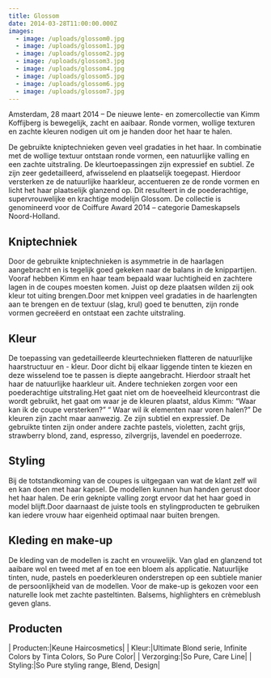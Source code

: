 ```yaml
---
title: Glossom
date: 2014-03-28T11:00:00.000Z
images:
  - image: /uploads/glossom0.jpg
  - image: /uploads/glossom1.jpg
  - image: /uploads/glossom2.jpg
  - image: /uploads/glossom3.jpg
  - image: /uploads/glossom4.jpg
  - image: /uploads/glossom5.jpg
  - image: /uploads/glossom6.jpg
  - image: /uploads/glossom7.jpg
---
```



Amsterdam, 28 maart 2014 – De nieuwe lente- en zomercollectie van Kimm Koffijberg is bewegelijk, zacht en aaibaar. Ronde vormen, wollige texturen en zachte kleuren nodigen uit om je handen door het haar te halen.

De gebruikte kniptechnieken geven veel gradaties in het haar. In combinatie met de wollige textuur ontstaan ronde vormen, een natuurlijke valling en een zachte uitstraling. De kleurtoepassingen zijn expressief en subtiel. Ze zijn zeer gedetailleerd, afwisselend en plaatselijk toegepast. Hierdoor versterken ze de natuurlijke haarkleur, accentueren ze de ronde vormen en licht het haar plaatselijk glanzend op. Dit resulteert in de poederachtige, supervrouwelijke en krachtige modelijn Glossom. De collectie is genomineerd voor de Coiffure Award 2014 – categorie Dameskapsels Noord-Holland.

## Kniptechniek

Door de gebruikte kniptechnieken is asymmetrie in de haarlagen aangebracht en is tegelijk goed gekeken naar de balans in de knippartijen. Vooraf hebben Kimm en haar team bepaald waar luchtigheid en zachtere lagen in de coupes moesten komen. Juist op deze plaatsen wilden zij ook kleur tot uiting brengen.Door met knippen veel gradaties in de haarlengten aan te brengen en de textuur (slag, krul) goed te benutten, zijn ronde vormen gecreëerd en ontstaat een zachte uitstraling.

## Kleur

De toepassing van gedetailleerde kleurtechnieken flatteren de natuurlijke haarstructuur en - kleur. Door dicht bij elkaar liggende tinten te kiezen en deze wisselend toe te passen is diepte aangebracht. Hierdoor straalt het haar de natuurlijke haarkleur uit. Andere technieken zorgen voor een poederachtige uitstraling.Het gaat niet om de hoeveelheid kleurcontrast die wordt gebruikt, het gaat om waar je de kleuren plaatst, aldus Kimm: “Waar kan ik de coupe versterken?” “ Waar wil ik elementen naar voren halen?” De kleuren zijn zacht maar aanwezig. Ze zijn subtiel en expressief. De gebruikte tinten zijn onder andere zachte pastels, violetten, zacht grijs, strawberry blond, zand, espresso, zilvergrijs, lavendel en poederroze.

## Styling

Bij de totstandkoming van de coupes is uitgegaan van wat de klant zelf wil en kan doen met haar kapsel. De modellen kunnen hun handen gerust door het haar halen. De erin geknipte valling zorgt ervoor dat het haar goed in model blijft.Door daarnaast de juiste tools en stylingproducten te gebruiken kan iedere vrouw haar eigenheid optimaal naar buiten brengen.

## Kleding en make-up

De kleding van de modellen is zacht en vrouwelijk. Van glad en glanzend tot aaibare wol en tweed met af en toe een bloem als applicatie. Natuurlijke tinten, nude, pastels en poederkleuren onderstrepen op een subtiele manier de persoonlijkheid van de modellen. Voor de make-up is gekozen voor een naturelle look met zachte pasteltinten. Balsems, highlighters en crèmeblush geven glans.

## Producten

| Producten:|Keune Haircosmetics| 
| Kleur:|Ultimate Blond serie, Infinite Colors by Tinta Colors, So Pure Color| 
| Verzorging:|So Pure, Care Line| 
| Styling:|So Pure styling range, Blend, Design|